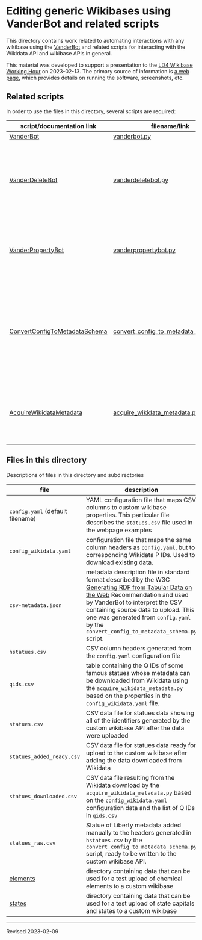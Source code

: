 # Editing generic Wikibases using VanderBot and related scripts

This directory contains work related to automating interactions with any wikibase using the [VanderBot](http://vanderbi.lt/vanderbot) and related scripts for interacting with the Wikidata API and wikibase APIs in general. 

This material was developed to support a presentation to the [LD4 Wikibase Working Hour](https://www.wikidata.org/wiki/Wikidata:WikiProject_LD4_Wikidata_Affinity_Group/Wikibase_Working_Hours) on 2023-02-13. The primary source of information is [a web page](https://heardlibrary.github.io/digital-scholarship/lod/wikibase/load/), which provides details on running the software, screenshots, etc.

## Related scripts

In order to use the files in this directory, several scripts are required:

| script/documentation link | filename/link | description |
|--------|---------------|-------------|
| [VanderBot](https://github.com/HeardLibrary/linked-data/blob/master/vanderbot/README.md) | [vanderbot.py](https://github.com/HeardLibrary/linked-data/blob/master/vanderbot/vanderbot.py) |  |
| [VanderDeleteBot]() | [vanderdeletebot.py](https://github.com/HeardLibrary/linked-data/blob/master/vanderbot/vanderdeletebot.py) | uses a Wikimedia API to delete claims (statements) or references based on their unique IDs |
| [VanderPropertyBot]() | [vanderpropertybot.py](https://github.com/HeardLibrary/linked-data/blob/master/vanderbot/vanderpropertybot.py) | uses the API of a non-Wikimedia Foundation wikibase API to create new properties |
| [ConvertConfigToMetadataSchema](https://github.com/HeardLibrary/linked-data/blob/master/vanderbot/convert-config.md) | [convert_config_to_metadata_schema.py](https://github.com/HeardLibrary/linked-data/blob/master/vanderbot/convert_config_to_metadata_schema.py) | generates CSV column headers and W3C standard CSV description file used by VanderBot from a YAML mapping configuration file |
| [AcquireWikidataMetadata](https://github.com/HeardLibrary/linked-data/blob/master/vanderbot/acquire_wikidata.md) | [acquire_wikidata_metadata.py](https://github.com/HeardLibrary/linked-data/blob/master/vanderbot/acquire_wikidata_metadata.py) | uses SPARQL to download existing data from Wikidata or other wikibases |

## Files in this directory

Descriptions of files in this directory and subdirectories

| file | description |
|------|-------------|
| `config.yaml` (default filename) | YAML configuration file that maps CSV columns to custom wikibase properties. This particular file describes the `statues.csv` file used in the webpage examples |
| `config_wikidata.yaml` | configuration file that maps the same column headers as `config.yaml`, but to corresponding Wikidata P IDs. Used to download existing data. |
| `csv-metadata.json` | metadata description file in standard format described by the W3C [Generating RDF from Tabular Data on the Web](https://www.w3.org/TR/csv2rdf/) Recommendation and used by VanderBot to interpret the CSV containing source data to upload. This one was generated from `config.yaml` by the `convert_config_to_metadata_schema.py` script. |
| `hstatues.csv` | CSV column headers generated from the `config.yaml` configuration file |
| `qids.csv` | table containing the Q IDs of some famous statues whose metadata can be downloaded from Wikidata using the `acquire_wikidata_metadata.py` based on the properties in the `config_wikidata.yaml` file. |
| `statues.csv` | CSV data file for statues data showing all of the identifiers generated by the custom wikibase API after the data were uploaded |
| `statues_added_ready.csv` | CSV data file for statues data ready for upload to the custom wikibase after adding the data downloaded from Wikidata |
| `statues_downloaded.csv` | CSV data file resulting from the Wikidata download by the `acquire_wikidata_metadata.py` based on the `config_wikidata.yaml` configuration data and the list of Q IDs in `qids.csv` |
| `statues_raw.csv` | Statue of Liberty metadata added manually to the headers generated in `hstatues.csv` by the `convert_config_to_metadata_schema.py` script, ready to be written to the custom wikibase API. |
| [elements](https://github.com/HeardLibrary/linked-data/tree/master/wikibase/vanderbot/elements) | directory containing data that can be used for a test upload of chemical elements to a custom wikibase |
| [states](https://github.com/HeardLibrary/linked-data/tree/master/wikibase/vanderbot/states) | directory containing data that can be used for a test upload of state capitals and states to a custom wikibase |

----
Revised 2023-02-09
